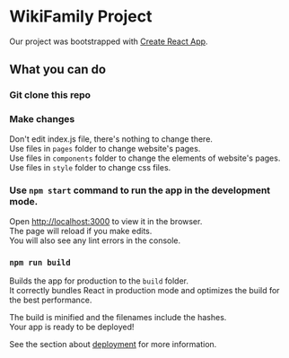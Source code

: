# WikiFamily Project

Our project was bootstrapped with [Create React App](https://github.com/facebook/create-react-app).

## What you can do

### Git clone this repo

### Make changes

Don't edit index.js file, there's nothing to change there.\
Use files in `pages` folder to change website's pages.\
Use files in `components` folder to change the elements of website's pages.\
Use files in `style` folder to change css files.

### Use `npm start` command to run the app in the development mode.

Open [http://localhost:3000](http://localhost:3000) to view it in the browser.\
The page will reload if you make edits.\
You will also see any lint errors in the console.

### `npm run build`

Builds the app for production to the `build` folder.\
It correctly bundles React in production mode and optimizes the build for the best performance.

The build is minified and the filenames include the hashes.\
Your app is ready to be deployed!

See the section about [deployment](https://facebook.github.io/create-react-app/docs/deployment) for more information.
